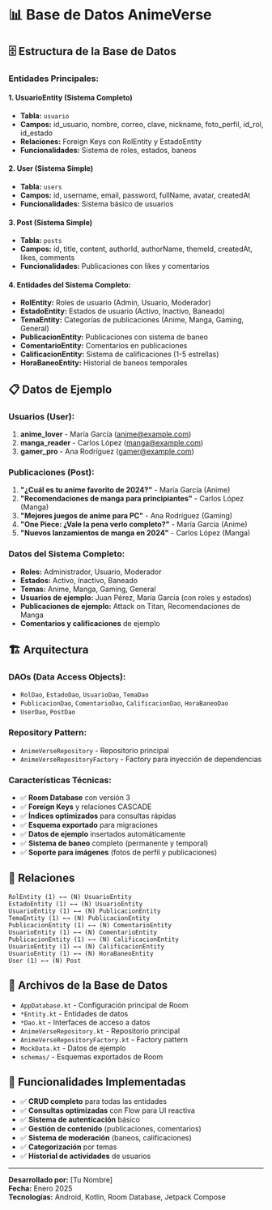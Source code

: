 # 📊 Base de Datos AnimeVerse

## 🗄️ Estructura de la Base de Datos

### **Entidades Principales:**

#### 1. **UsuarioEntity** (Sistema Completo)
- **Tabla:** `usuario`
- **Campos:** id_usuario, nombre, correo, clave, nickname, foto_perfil, id_rol, id_estado
- **Relaciones:** Foreign Keys con RolEntity y EstadoEntity
- **Funcionalidades:** Sistema de roles, estados, baneos

#### 2. **User** (Sistema Simple)
- **Tabla:** `users`
- **Campos:** id, username, email, password, fullName, avatar, createdAt
- **Funcionalidades:** Sistema básico de usuarios

#### 3. **Post** (Sistema Simple)
- **Tabla:** `posts`
- **Campos:** id, title, content, authorId, authorName, themeId, createdAt, likes, comments
- **Funcionalidades:** Publicaciones con likes y comentarios

#### 4. **Entidades del Sistema Completo:**
- **RolEntity:** Roles de usuario (Admin, Usuario, Moderador)
- **EstadoEntity:** Estados de usuario (Activo, Inactivo, Baneado)
- **TemaEntity:** Categorías de publicaciones (Anime, Manga, Gaming, General)
- **PublicacionEntity:** Publicaciones con sistema de baneo
- **ComentarioEntity:** Comentarios en publicaciones
- **CalificacionEntity:** Sistema de calificaciones (1-5 estrellas)
- **HoraBaneoEntity:** Historial de baneos temporales

## 📋 Datos de Ejemplo

### **Usuarios (User):**
1. **anime_lover** - María García (anime@example.com)
2. **manga_reader** - Carlos López (manga@example.com)
3. **gamer_pro** - Ana Rodríguez (gamer@example.com)

### **Publicaciones (Post):**
1. **"¿Cuál es tu anime favorito de 2024?"** - María García (Anime)
2. **"Recomendaciones de manga para principiantes"** - Carlos López (Manga)
3. **"Mejores juegos de anime para PC"** - Ana Rodríguez (Gaming)
4. **"One Piece: ¿Vale la pena verlo completo?"** - María García (Anime)
5. **"Nuevos lanzamientos de manga en 2024"** - Carlos López (Manga)

### **Datos del Sistema Completo:**
- **Roles:** Administrador, Usuario, Moderador
- **Estados:** Activo, Inactivo, Baneado
- **Temas:** Anime, Manga, Gaming, General
- **Usuarios de ejemplo:** Juan Pérez, María García (con roles y estados)
- **Publicaciones de ejemplo:** Attack on Titan, Recomendaciones de Manga
- **Comentarios y calificaciones** de ejemplo

## 🏗️ Arquitectura

### **DAOs (Data Access Objects):**
- `RolDao`, `EstadoDao`, `UsuarioDao`, `TemaDao`
- `PublicacionDao`, `ComentarioDao`, `CalificacionDao`, `HoraBaneoDao`
- `UserDao`, `PostDao`

### **Repository Pattern:**
- `AnimeVerseRepository` - Repositorio principal
- `AnimeVerseRepositoryFactory` - Factory para inyección de dependencias

### **Características Técnicas:**
- ✅ **Room Database** con versión 3
- ✅ **Foreign Keys** y relaciones CASCADE
- ✅ **Índices optimizados** para consultas rápidas
- ✅ **Esquema exportado** para migraciones
- ✅ **Datos de ejemplo** insertados automáticamente
- ✅ **Sistema de baneo** completo (permanente y temporal)
- ✅ **Soporte para imágenes** (fotos de perfil y publicaciones)

## 🔗 Relaciones

```
RolEntity (1) ←→ (N) UsuarioEntity
EstadoEntity (1) ←→ (N) UsuarioEntity
UsuarioEntity (1) ←→ (N) PublicacionEntity
TemaEntity (1) ←→ (N) PublicacionEntity
PublicacionEntity (1) ←→ (N) ComentarioEntity
UsuarioEntity (1) ←→ (N) ComentarioEntity
PublicacionEntity (1) ←→ (N) CalificacionEntity
UsuarioEntity (1) ←→ (N) CalificacionEntity
UsuarioEntity (1) ←→ (N) HoraBaneoEntity
User (1) ←→ (N) Post
```

## 📁 Archivos de la Base de Datos

- `AppDatabase.kt` - Configuración principal de Room
- `*Entity.kt` - Entidades de datos
- `*Dao.kt` - Interfaces de acceso a datos
- `AnimeVerseRepository.kt` - Repositorio principal
- `AnimeVerseRepositoryFactory.kt` - Factory pattern
- `MockData.kt` - Datos de ejemplo
- `schemas/` - Esquemas exportados de Room

## 🎯 Funcionalidades Implementadas

- ✅ **CRUD completo** para todas las entidades
- ✅ **Consultas optimizadas** con Flow para UI reactiva
- ✅ **Sistema de autenticación** básico
- ✅ **Gestión de contenido** (publicaciones, comentarios)
- ✅ **Sistema de moderación** (baneos, calificaciones)
- ✅ **Categorización** por temas
- ✅ **Historial de actividades** de usuarios

---

**Desarrollado por:** [Tu Nombre]  
**Fecha:** Enero 2025  
**Tecnologías:** Android, Kotlin, Room Database, Jetpack Compose
